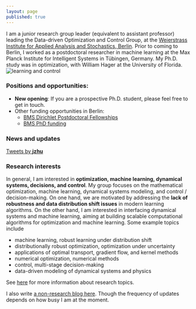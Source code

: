 ```yaml
---
layout: page
published: true
---
```

I am a junior research group leader (equivalent to assistant professor) leading the Data-driven Optimization and Control Group, at the [Weierstrass Institute for Applied Analysis and Stochastics, Berlin](https://www.wias-berlin.de/). Prior to coming to Berlin, I worked as a postdoctoral researcher in machine learning at the Max Planck Institute for Intelligent Systems in Tübingen, Germany. My Ph.D. study was in optimization, with William Hager at the University of Florida.
![learning and control](/images/atom.png)


### **Positions and opportunities**:

- **New opening**: If you are a prospective Ph.D. student, please feel free to get in touch.
- Other funding opportunities in Berlin: 
  - [BMS Dirichlet Postdoctoral Fellowships](https://math-berlin.de/bms-faculty/dirichlet-postdoctoral-program)
  - [BMS PhD funding](https://math-berlin.de/application)

### News and updates
<a class="twitter-timeline" data-width="400" href="https://twitter.com/__jzhu__?ref_src=twsrc%5Etfw">Tweets by __jzhu__</a> <script async src="https://platform.twitter.com/widgets.js" charset="utf-8"></script>

### Research interests

In general, I am interested in **optimization, machine learning, dynamical systems, decisions, and control**. My group focuses on the mathematical optimization, machine learning, dynamical systems modeling, and control / decision-making. On one hand, we are motivated by addressing the **lack of robustness and data distribution shift issues** in modern learning algorithms. On the other hand, I am interested in interfacing dynamical systems and machine learning, aiming at building scalable computational algorithms for optimization and machine learning. Some example topics include

+ machine learning, robust learning under distribution shift
+ distributionally robust optimization, optimization under uncertainty
+ applications of optimal transport, gradient flow, and kernel methods
+ numerical optimization, numerical methods
+ control, multi-stage decision-making
+ data-driven modeling of dynamical systems and physics

See [here](/research/) for more information about research topics.

I also write [a non-research blog here](https://jj-zhu.github.io/blog/). Though the frequency of updates depends on how busy I am at the moment.
